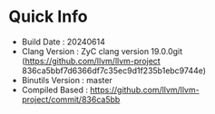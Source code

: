 # Quick Info
* Build Date : 20240614
* Clang Version : ZyC clang version 19.0.0git (https://github.com/llvm/llvm-project 836ca5bbf7d6366df7c35ec9d1f235b1ebc9744e)
* Binutils Version : master
* Compiled Based : https://github.com/llvm/llvm-project/commit/836ca5bb

